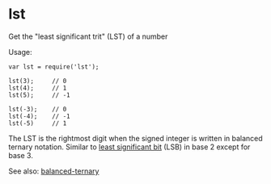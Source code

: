 # lst

Get the "least significant trit" (LST) of a number

Usage:

    var lst = require('lst');

    lst(3);     // 0
    lst(4);     // 1
    lst(5);     // -1

    lst(-3);    // 0
    lst(-4);    // -1
    lst(-5)     // 1

The LST is the rightmost digit when the signed integer is written in balanced ternary notation.
Similar to [least significant bit](https://en.wikipedia.org/wiki/Least_significant_bit) (LSB)
in base 2 except for base 3.

See also: [balanced-ternary](https://github.com/thirdcoder/balanced-ternary)
